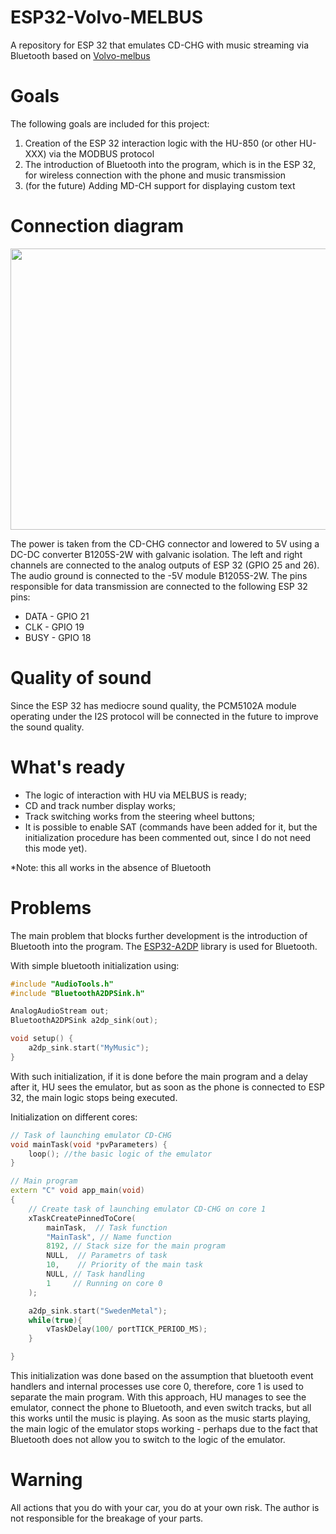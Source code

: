 # ESP32-Volvo-MELBUS
A repository for ESP 32 that emulates CD-CHG with music streaming via Bluetooth based on [Volvo-melbus](https://github.com/visualapproach/Volvo-melbus.git)

# Goals
  The following goals are included for this project: 
1) Creation of the ESP 32 interaction logic with the HU-850 (or other HU-XXX) via the MODBUS protocol 
2) The introduction of Bluetooth into the program, which is in the ESP 32, for wireless connection with the phone and music transmission
3) (for the future) Adding MD-CH support for displaying custom text

# Connection diagram
<img src="https://github.com/user-attachments/assets/e152a46b-3d08-407c-a8ba-4afd200b4505" width="550" height="450">


  The power is taken from the CD-CHG connector and lowered to 5V using a DC-DC converter B1205S-2W with galvanic isolation. The left and right channels are connected to the analog outputs of ESP 32 (GPIO 25 and 26). The audio ground is connected to the -5V module B1205S-2W. The pins responsible for data transmission are connected to the following ESP 32 pins:
  * DATA - GPIO 21
  * CLK - GPIO 19
  * BUSY - GPIO 18

# Quality of sound
Since the ESP 32 has mediocre sound quality, the PCM5102A module operating under the I2S protocol will be connected in the future to improve the sound quality.

# What's ready
* The logic of interaction with HU via MELBUS is ready;
* CD and track number display works; 
* Track switching works from the steering wheel buttons;
* It is possible to enable SAT (commands have been added for it, but the initialization procedure has been commented out, since I do not need this mode yet).

*Note: this all works in the absence of Bluetooth

# Problems
The main problem that blocks further development is the introduction of Bluetooth into the program. The [ESP32-A2DP](https://github.com/pschatzmann/ESP32-A2DP.git) library is used for Bluetooth.

With simple bluetooth initialization using:
```cpp
#include "AudioTools.h"
#include "BluetoothA2DPSink.h"

AnalogAudioStream out;
BluetoothA2DPSink a2dp_sink(out);

void setup() {
    a2dp_sink.start("MyMusic");
}
```
With such initialization, if it is done before the main program and a delay after it, HU sees the emulator, but as soon as the phone is connected to ESP 32, the main logic stops being executed.

Initialization on different cores:
```cpp
// Task of launching emulator CD-CHG
void mainTask(void *pvParameters) {
    loop(); //the basic logic of the emulator
}

// Main program
extern "C" void app_main(void)
{   
    // Create task of launching emulator CD-CHG on core 1
    xTaskCreatePinnedToCore(
        mainTask,  // Task function
        "MainTask", // Name function
        8192, // Stack size for the main program
        NULL,  // Parametrs of task
        10,    // Priority of the main task
        NULL, // Task handling
        1     // Running on core 0
    );

    a2dp_sink.start("SwedenMetal");
    while(true){
        vTaskDelay(100/ portTICK_PERIOD_MS);
    }

}
```
This initialization was done based on the assumption that bluetooth event handlers and internal processes use core 0, therefore, core 1 is used to separate the main program.
With this approach, HU manages to see the emulator, connect the phone to Bluetooth, and even switch tracks, but all this works until the music is playing. As soon as the music starts playing, the main logic of the emulator stops working - perhaps due to the fact that Bluetooth does not allow you to switch to the logic of the emulator.

# Warning
All actions that you do with your car, you do at your own risk. The author is not responsible for the breakage of your parts.
